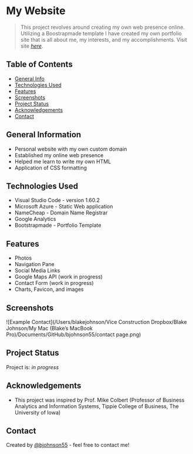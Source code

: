 # My Website
> This project revolves around creating my own web presence online. Utilizing a Boostrapmade template I have created my own portfolio site that is all about me, my interests, and my accomplishments.
> Visit site [_here_](https://happy-sea-03bd0c510.1.azurestaticapps.net).

## Table of Contents
* [General Info](#general-information)
* [Technologies Used](#technologies-used)
* [Features](#features)
* [Screenshots](#screenshots)
* [Project Status](#project-status)
* [Acknowledgements](#acknowledgements)
* [Contact](#contact)

## General Information
- Personal website with my own custom domain
- Established my online web presence
- Helped me learn to write my own HTML
- Application of CSS formatting

## Technologies Used
- Visual Studio Code - version 1.60.2
- Microsoft Azure - Static Web application
- NameCheap - Domain Name Registrar
- Google Analytics
- Bootstrapmade - Portfolio Template

## Features
- Photos
- Navigation Pane
- Social Media Links
- Google Maps API (work in progress)
- Contact Form (work in progress)
- Charts, Favicon, and images

## Screenshots
![Example Contact](/Users/blakejohnson/Vice Construction Dropbox/Blake Johnson/My Mac (Blake’s MacBook Pro)/Documents/GitHub/bjohnson55/contact page.png)

## Project Status
Project is: _in progress_

## Acknowledgements
- This project was inspired by Prof. Mike Colbert (Professor of Business Analytics and Information Systems, Tippie College of Business, The University of Iowa)

## Contact
Created by [@bjohnson55](https://happy-sea-03bd0c510.1.azurestaticapps.net) - feel free to contact me!

